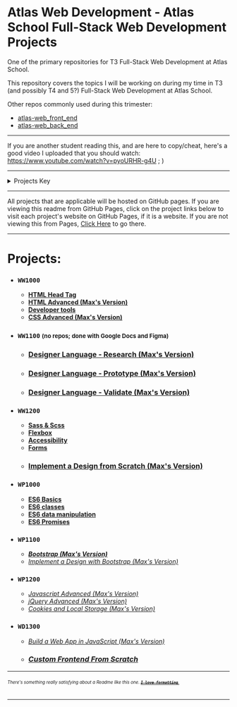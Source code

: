 # Atlas Web Development - Atlas School Full-Stack Web Development Projects
One of the primary repositories for T3 Full-Stack Web Development at Atlas School.

This repository covers the topics I will be working on during my time in T3
(and possibly T4 and 5?) Full-Stack Web Development at Atlas School.

Other repos commonly used during this trimester:
- [atlas-web_front_end](https://github.com/Zytronium/atlas-web_front_end)
- [atlas-web_back_end](https://github.com/Zytronium/atlas-web_back_end)

---
If you are another student reading this, and are here to copy/cheat, here's
a good video I uploaded that you should watch: https://www.youtube.com/watch?v=pyoURHR-g4U ; )

---
<details>
<summary>Projects Key</summary>

- ### `Course Name`
    - **[Completed project (with link to its directory or repo on GitHub)]()**
    - ***[In Progress Project (with link to its directory or repo on GitHub)]()***
    - *[Future Project (unstarted; empty link)]()*
    - ### **[Major Project (i.e. group project or hack sprint; with link to its repo, or empty link if unstarted)]()**
    - ***[Single Project Split into Multiple Directories for Organization) (in progress; link to first part)]()***
        - **[Project part 1 (completed)]()**
        - ***[Project part 2 (in progress)]()***
        - *[Project part 3 (unstarted)]()*

Projects are (usually) in chronological order, and are separated by courses,
but not by sprints.

<small style="color: lightgrey">
WW1100 and WW1200 were done at the same time, so it is impossible to sort these
both in chronological order and by course. Therefore, they are sorted by course
first and then by chronological order inside the course.
</small>

</details>

---

All projects that are applicable will be hosted on GitHub pages. If you are
viewing this readme from GitHub Pages, click on the project links below to
visit each project's website on GitHub Pages, if it is a website. If you are
not viewing this from Pages,
[Click Here](https://zytronium.github.io/atlas-web-development/) to go there.

---
# Projects:
- ### `WW1000`
    - **[HTML Head Tag](html_head)**
    - **[HTML Advanced (Max's Version)](html_advanced)**
    - **[Developer tools](https://github.com/Zytronium/atlas-web_front_end/tree/master/developer_tools)**
    - **[CSS Advanced (Max's Version)](css_advanced)**
- ### `WW1100` <small style="font-size: small;">(no repos; done with Google Docs and Figma)</small>
  - ### **[Designer Language - Research (Max's Version)]()**
  - ### **[Designer Language - Prototype (Max's Version)]()**
  - ### **[Designer Language - Validate (Max's Version)]()** 
- ### `WW1200`
  - **[Sass & Scss](https://github.com/Zytronium/atlas-web_front_end/tree/master/sass_scss)**
  - **[Flexbox](https://github.com/Zytronium/atlas-web_front_end/tree/master/flexbox)**
  - **[Accessibility](https://github.com/Zytronium/atlas-web_front_end/tree/master/accessibility)**
  - **[Forms](https://github.com/Zytronium/atlas-web_front_end/tree/master/form)**
  - ### **[Implement a Design from Scratch (Max's Version)](https://github.com/Zytronium/atlas-headphones)**
- ### `WP1000`
  - **[ES6 Basics](https://github.com/Zytronium/atlas-web_back_end/tree/master/ES6_basic)**
  - **[ES6 classes](https://github.com/Zytronium/atlas-web_back_end/tree/master/ES6_classes)**
  - **[ES6 data manipulation](https://github.com/Zytronium/atlas-web_back_end/tree/master/ES6_data_manipulation)**
  - **[ES6 Promises](https://github.com/Zytronium/atlas-web_back_end/tree/master/ES6_promise)**
- ### `WP1100`
  - ***[Bootstrap (Max's Version)](https://github.com/Zytronium/atlas-web_front_end/tree/master/Bootstrap)***
  - *[Implement a Design with Bootstrap (Max's Version)](https://github.com/Zytronium/atlas-bootstrap)*
- ### `WP1200`
  - *[Javascript Advanced (Max's Version)]()*
  - *[jQuery Advanced (Max's Version)]()*
  - *[Cookies and Local Storage (Max's Version)]()*
- ### `WD1300`
  - *[Build a Web App in JavaScript (Max's Version)]()*
  - ### *[Custom Frontend From Scratch]()*

---
###### <sup><sub>There's something really satisfying about a Readme like this one. [**_~~`I love formatting`~~_**.](https://github.com/lifeparticle/Markdown-Cheatsheet?tab=readme-ov-file#introduction)</sub></sup>

---
